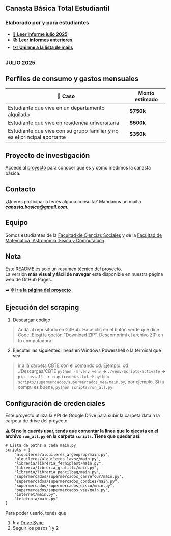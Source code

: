 ## Canasta Básica Total Estudiantil
### Elaborado por y para estudiantes

- [📄 **Leer Informe julio 2025**](https://github.com/usuario/nombre-repo/archive/refs/heads/main.zip)
- [📚 **Leer informes anteriores**](https://github.com/usuario/nombre-repo/releases)
- [✉️ **Unirme a la lista de mails**](https://example.com/lista-mails)

### JULIO 2025 

## Perfiles de consumo y gastos mensuales

| 🛒 Caso | Monto estimado |
|--------|----------------|
| Estudiante que vive en un departamento alquilado | **$750k** |
| Estudiante que vive en residencia universitaria | **$500k** |
| Estudiante que vive con su grupo familiar y no es el principal aportante | **$350k** |

## Proyecto de investigación

Accedé al [proyecto](https://sociales.unc.edu.ar/) para conocer qué es y cómo medimos la canasta básica.

## Contacto

¿Querés participar o tenés alguna consulta? Mandanos un mail a **_canasta.basica@gmail.com_**.

## Equipo

Somos estudiantes de la [Facultad de Ciencias Sociales](https://sociales.unc.edu.ar/) y de la [Facultad de Matemática, Astronomía, Física y Computación](https://www.famaf.unc.edu.ar/).

## Nota 

Este README es solo un resumen técnico del proyecto.  
La versión **más visual y fácil de navegar** está disponible en nuestra página web de GitHub Pages.  

➡️ **[🌐 Ir a la página del proyecto ](https://rocio-perez-sbarato.github.io)**

## Ejecución del scraping

1. Descargar código
   
> Andá al repositorio en GitHub. 
>Hacé clic en el botón verde que dice Code.
>Elegí la opción "Download ZIP".
>Descomprimí el archivo ZIP en tu computadora.

2. Ejecutar las siguientes lineas en Windows Powershell o la terminal que sea
> ir a la carpeta CBTE con el comando cd. Ejemplo: cd ./Descargas/CBTE
> `python -m venv venv` -> `./venv/Scripts/activate` -> `pip install -r requirements.txt` -> `python scripts/supermercados/supermercados_vea/main.py`, por ejemplo. Si tu compu es buena, `python scripts/run_all.py`

## Configuración de credenciales

Este proyecto utiliza la API de Google Drive para subir la carpeta data a la carpeta de drive del proyecto. 

**⚠️ Si no lo querés usar, tenés que comentar la linea que lo ejecuta en el archivo `run_all.py` en la carpeta `scripts`. Tiene que quedar así:**

```
# Lista de paths a cada main.py
scripts = [
    "alquileres/alquileres_argenprop/main.py",
    "alquileres/alquileres_lavoz/main.py",
    "libreria/libreria_ferniplast/main.py",
    "libreria/libreria_grafitti/main.py",
    "libreria/libreria_pencilbag/main.py",
    "supermercados/supermercados_carrefour/main.py",
    "supermercados/supermercados_cordiez/main.py",  
    "supermercados/supermercados_disco/main.py",
    "supermercados/supermercados_vea/main.py",
    "internet/main.py",
    "telefonia/main.py"
]
```

Para poder usarlo, tenés que

1. Ir a [Drive Sync](https://expertbeacon.com/how-to-upload-files-to-google-drive-with-python-in-2023/#google_vignette)
2. Seguir los pasos 1 y 2